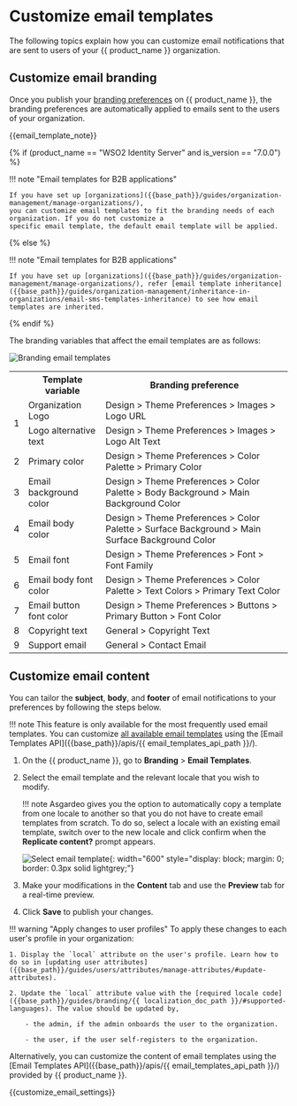# Customize email templates

The following topics explain how you can customize email notifications that are sent to users of your {{ product_name }} organization.

## Customize email branding

Once you publish your [branding preferences]({{base_path}}/guides/branding/configure-ui-branding/#general-preferences) on {{ product_name }}, the branding preferences are automatically applied to emails sent to the users of your organization.

{{email_template_note}}

{% if (product_name == "WSO2 Identity Server" and is_version == "7.0.0") %}

!!! note "Email templates for B2B applications"

    If you have set up [organizations]({{base_path}}/guides/organization-management/manage-organizations/),
    you can customize email templates to fit the branding needs of each organization. If you do not customize a
    specific email template, the default email template will be applied.

{% else %}

!!! note "Email templates for B2B applications"

    If you have set up [organizations]({{base_path}}/guides/organization-management/manage-organizations/), refer [email template inheritance]({{base_path}}/guides/organization-management/inheritance-in-organizations/email-sms-templates-inheritance) to see how email templates are inherited.

{% endif %}

The branding variables that affect the email templates are as follows:

![Branding email templates]({{base_path}}/assets/img/guides/branding/email-branding.png)

<table>
    <tr>
        <th></th>
        <th>Template variable</th>
        <th>Branding preference</th>
    </tr>
    <tr>
        <td rowspan="2">1</td>
        <td>Organization Logo</td>
        <td>Design > Theme Preferences > Images > Logo URL</td>
    </tr>
    <tr>
        <td>Logo alternative text</td>
        <td>Design > Theme Preferences > Images > Logo Alt Text</td>
    </tr>
    <tr>
        <td>2</td>
        <td>Primary color</td>
        <td>Design > Theme Preferences > Color Palette > Primary Color</td>
    </tr>
    <tr>
        <td>3</td>
        <td>Email background color</td>
        <td>Design > Theme Preferences > Color Palette > Body Background > Main Background Color</td>
    </tr>
    <tr>
        <td>4</td>
        <td>Email body color</td>
        <td>Design > Theme Preferences > Color Palette > Surface Background > Main Surface Background Color</td>
    </tr>
    <tr>
        <td>5</td>
        <td>Email font</code></td>
        <td>Design > Theme Preferences > Font > Font Family</td>
    </tr>
    <tr>
        <td>6</td>
        <td>Email body font color</td>
        <td>Design > Theme Preferences > Color Palette > Text Colors > Primary Text Color</td>
    </tr>
    <tr>
        <td>7</td>
        <td>Email button font color</td>
        <td>Design > Theme Preferences > Buttons > Primary Button > Font Color</td>
    </tr>
    <tr>
        <td>8</td>
        <td>Copyright text</td>
        <td>General > Copyright Text</td>
    </tr>
    <tr>
        <td>9</td>
        <td>Support email</td>
        <td>General > Contact Email</td>
    </tr>
</table>


## Customize email content

You can tailor the **subject**, **body**, and **footer** of email notifications to your preferences by following the steps below.

!!! note
    This feature is only available for the most frequently used email templates. You can customize [all available email templates]({{base_path}}/references/email-templates/) using the [Email Templates API]({{base_path}}/apis/{{ email_templates_api_path }}/).

1. On the {{ product_name }}, go to **Branding** > **Email Templates**.
2. Select the email template and the relevant locale that you wish to modify.

    !!! note
        Asgardeo gives you the option to automatically copy a template from one locale to another so that you do not have to create email templates from scratch. To do so, select a locale with an existing email template, switch over to the new locale and click confirm when the **Replicate content?** prompt appears.

    ![Select email template]({{base_path}}/assets/img/guides/branding/select-email-template.png){: width="600" style="display: block; margin: 0; border: 0.3px solid lightgrey;"}

3. Make your modifications in the **Content** tab and use the **Preview** tab for a real-time preview.

4. Click **Save** to publish your changes.

!!! warning "Apply changes to user profiles"
    To apply these changes to each user's profile in your organization:

    1. Display the `local` attribute on the user's profile. Learn how to do so in [updating user attributes]({{base_path}}/guides/users/attributes/manage-attributes/#update-attributes).

    2. Update the `local` attribute value with the [required locale code]({{base_path}}/guides/branding/{{ localization_doc_path }}/#supported-languages). The value should be updated by,

        - the admin, if the admin onboards the user to the organization.

        - the user, if the user self-registers to the organization.

Alternatively, you can customize the content of email templates using the [Email Templates API]({{base_path}}/apis/{{ email_templates_api_path }}/) provided by {{ product_name }}.

{{customize_email_settings}}


